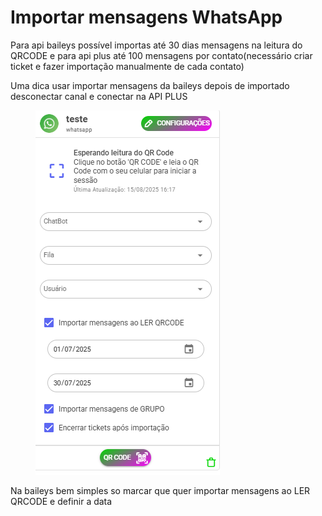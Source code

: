 # Importar mensagens WhatsApp

Para api baileys possível importas até 30 dias mensagens na leitura do QRCODE e para api plus até 100 mensagens por contato(necessário criar ticket e fazer importação manualmente de cada contato)

Uma dica usar importar mensagens da baileys depois de importado desconectar canal e conectar na API PLUS

<figure><img src="../../.gitbook/assets/image (2).png" alt=""><figcaption></figcaption></figure>

Na baileys bem simples so marcar que quer importar mensagens ao LER QRCODE e definir a data
